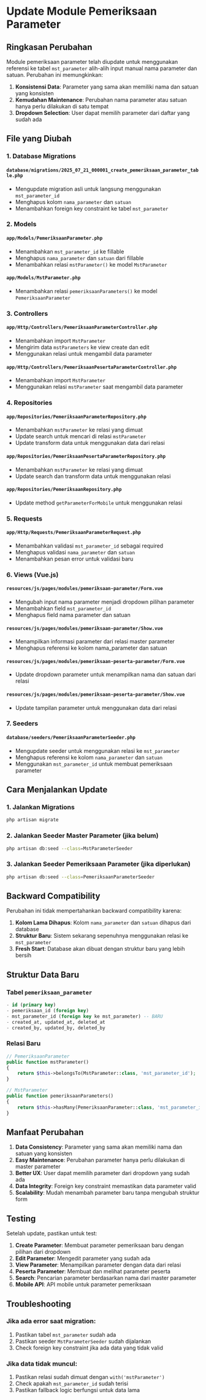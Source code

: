 # Update Module Pemeriksaan Parameter

## Ringkasan Perubahan

Module pemeriksaan parameter telah diupdate untuk menggunakan referensi ke tabel `mst_parameter` alih-alih input manual nama parameter dan satuan. Perubahan ini memungkinkan:

1. **Konsistensi Data**: Parameter yang sama akan memiliki nama dan satuan yang konsisten
2. **Kemudahan Maintenance**: Perubahan nama parameter atau satuan hanya perlu dilakukan di satu tempat
3. **Dropdown Selection**: User dapat memilih parameter dari daftar yang sudah ada

## File yang Diubah

### 1. Database Migrations

#### `database/migrations/2025_07_21_000001_create_pemeriksaan_parameter_table.php`

- Mengupdate migration asli untuk langsung menggunakan `mst_parameter_id`
- Menghapus kolom `nama_parameter` dan `satuan`
- Menambahkan foreign key constraint ke tabel `mst_parameter`

### 2. Models

#### `app/Models/PemeriksaanParameter.php`

- Menambahkan `mst_parameter_id` ke fillable
- Menghapus `nama_parameter` dan `satuan` dari fillable
- Menambahkan relasi `mstParameter()` ke model `MstParameter`

#### `app/Models/MstParameter.php`

- Menambahkan relasi `pemeriksaanParameters()` ke model `PemeriksaanParameter`

### 3. Controllers

#### `app/Http/Controllers/PemeriksaanParameterController.php`

- Menambahkan import `MstParameter`
- Mengirim data `mstParameters` ke view create dan edit
- Menggunakan relasi untuk mengambil data parameter

#### `app/Http/Controllers/PemeriksaanPesertaParameterController.php`

- Menambahkan import `MstParameter`
- Menggunakan relasi `mstParameter` saat mengambil data parameter

### 4. Repositories

#### `app/Repositories/PemeriksaanParameterRepository.php`

- Menambahkan `mstParameter` ke relasi yang dimuat
- Update search untuk mencari di relasi `mstParameter`
- Update transform data untuk menggunakan data dari relasi

#### `app/Repositories/PemeriksaanPesertaParameterRepository.php`

- Menambahkan `mstParameter` ke relasi yang dimuat
- Update search dan transform data untuk menggunakan relasi

#### `app/Repositories/PemeriksaanRepository.php`

- Update method `getParameterForMobile` untuk menggunakan relasi

### 5. Requests

#### `app/Http/Requests/PemeriksaanParameterRequest.php`

- Menambahkan validasi `mst_parameter_id` sebagai required
- Menghapus validasi `nama_parameter` dan `satuan`
- Menambahkan pesan error untuk validasi baru

### 6. Views (Vue.js)

#### `resources/js/pages/modules/pemeriksaan-parameter/Form.vue`

- Mengubah input nama parameter menjadi dropdown pilihan parameter
- Menambahkan field `mst_parameter_id`
- Menghapus field nama parameter dan satuan

#### `resources/js/pages/modules/pemeriksaan-parameter/Show.vue`

- Menampilkan informasi parameter dari relasi master parameter
- Menghapus referensi ke kolom nama_parameter dan satuan

#### `resources/js/pages/modules/pemeriksaan-peserta-parameter/Form.vue`

- Update dropdown parameter untuk menampilkan nama dan satuan dari relasi

#### `resources/js/pages/modules/pemeriksaan-peserta-parameter/Show.vue`

- Update tampilan parameter untuk menggunakan data dari relasi

### 7. Seeders

#### `database/seeders/PemeriksaanParameterSeeder.php`

- Mengupdate seeder untuk menggunakan relasi ke `mst_parameter`
- Menghapus referensi ke kolom `nama_parameter` dan `satuan`
- Menggunakan `mst_parameter_id` untuk membuat pemeriksaan parameter

## Cara Menjalankan Update

### 1. Jalankan Migrations

```bash
php artisan migrate
```

### 2. Jalankan Seeder Master Parameter (jika belum)

```bash
php artisan db:seed --class=MstParameterSeeder
```

### 3. Jalankan Seeder Pemeriksaan Parameter (jika diperlukan)

```bash
php artisan db:seed --class=PemeriksaanParameterSeeder
```

## Backward Compatibility

Perubahan ini tidak mempertahankan backward compatibility karena:

1. **Kolom Lama Dihapus**: Kolom `nama_parameter` dan `satuan` dihapus dari database
2. **Struktur Baru**: Sistem sekarang sepenuhnya menggunakan relasi ke `mst_parameter`
3. **Fresh Start**: Database akan dibuat dengan struktur baru yang lebih bersih

## Struktur Data Baru

### Tabel `pemeriksaan_parameter`

```sql
- id (primary key)
- pemeriksaan_id (foreign key)
- mst_parameter_id (foreign key ke mst_parameter) -- BARU
- created_at, updated_at, deleted_at
- created_by, updated_by, deleted_by
```

### Relasi Baru

```php
// PemeriksaanParameter
public function mstParameter()
{
    return $this->belongsTo(MstParameter::class, 'mst_parameter_id');
}

// MstParameter
public function pemeriksaanParameters()
{
    return $this->hasMany(PemeriksaanParameter::class, 'mst_parameter_id');
}
```

## Manfaat Perubahan

1. **Data Consistency**: Parameter yang sama akan memiliki nama dan satuan yang konsisten
2. **Easy Maintenance**: Perubahan parameter hanya perlu dilakukan di master parameter
3. **Better UX**: User dapat memilih parameter dari dropdown yang sudah ada
4. **Data Integrity**: Foreign key constraint memastikan data parameter valid
5. **Scalability**: Mudah menambah parameter baru tanpa mengubah struktur form

## Testing

Setelah update, pastikan untuk test:

1. **Create Parameter**: Membuat parameter pemeriksaan baru dengan pilihan dari dropdown
2. **Edit Parameter**: Mengedit parameter yang sudah ada
3. **View Parameter**: Menampilkan parameter dengan data dari relasi
4. **Peserta Parameter**: Membuat dan melihat parameter peserta
5. **Search**: Pencarian parameter berdasarkan nama dari master parameter
6. **Mobile API**: API mobile untuk parameter pemeriksaan

## Troubleshooting

### Jika ada error saat migration:

1. Pastikan tabel `mst_parameter` sudah ada
2. Pastikan seeder `MstParameterSeeder` sudah dijalankan
3. Check foreign key constraint jika ada data yang tidak valid

### Jika data tidak muncul:

1. Pastikan relasi sudah dimuat dengan `with('mstParameter')`
2. Check apakah `mst_parameter_id` sudah terisi
3. Pastikan fallback logic berfungsi untuk data lama
